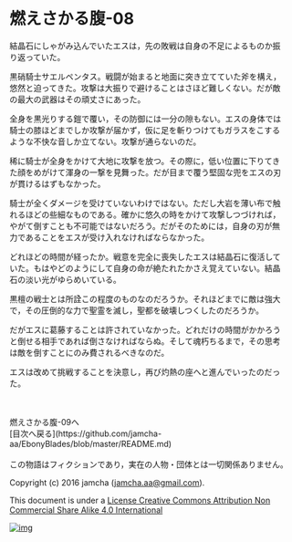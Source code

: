 # 燃えさかる腹-08

結晶石にしゃがみ込んでいたエスは，先の敗戦は自身の不足によるものか振  
り返っていた。  

黒硝騎士サエルペンタス。戦闘が始まると地面に突き立てていた斧を構え，  
悠然と迫ってきた。攻撃は大振りで避けることはさほど難しくない。だが敵  
の最大の武器はその頑丈さにあった。  

全身を黒光りする鎧で覆い，その防御には一分の隙もない。エスの身体では  
騎士の膝ほどまでしか攻撃が届かず，仮に足を斬りつけてもガラスをこする  
ような不快な音しか立てない。攻撃が通らないのだ。  

稀に騎士が全身をかけて大地に攻撃を放つ。その際に，低い位置に下りてき  
た顔をめがけて渾身の一撃を見舞った。だが目まで覆う堅固な兜をエスの刃  
が貫けるはずもなかった。  

騎士が全くダメージを受けていないわけではない。ただし大岩を薄い布で触  
れるほどの些細なものである。確かに悠久の時をかけて攻撃しつづければ，  
やがて倒すことも不可能ではないだろう。だがそのためには，自身の刃が無  
力であることをエスが受け入れなければならなかった。  

どれほどの時間が経ったか。戦意を完全に喪失したエスは結晶石に復活して  
いた。もはやどのようにして自身の命が絶たれたかさえ覚えていない。結晶  
石の淡い光がゆらめいている。  

黒檀の戦士とは所詮この程度のものなのだろうか。それほどまでに敵は強大  
で，その圧倒的な力で聖霊を滅し，聖都を破壊しつくしたのだろうか。  

だがエスに葛藤することは許されていなかった。どれだけの時間がかかろう  
と倒せる相手であれば倒さなければならぬ。そして魂朽ちるまで，その思考  
は敵を倒すことにのみ費されるべきなのだ。  

エスは改めて挑戦することを決意し，再び灼熱の座へと進んでいったのだっ  
た。  

<br>  
<br>  
燃えさかる腹-09へ  

<br>  
[目次へ戻る](https://github.com/jamcha-aa/EbonyBlades/blob/master/README.md)  
<br>  
<br>  
この物語はフィクションであり，実在の人物・団体とは一切関係ありません。  

Copyright (c) 2016 jamcha (jamcha.aa@gmail.com).  

This document is under a [License Creative Commons Attribution Non Commercial Share Alike 4.0 International](http://creativecommons.org/licenses/by-nc-sa/4.0/deed)  

[![img](http://i.creativecommons.org/l/by-nc-sa/3.0/80x15.png)](http://creativecommons.org/licenses/by-nc-sa/4.0/deed)